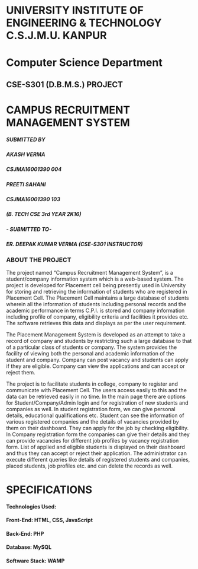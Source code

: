 # UNIVERSITY INSTITUTE OF ENGINEERING & TECHNOLOGY C.S.J.M.U. KANPUR

# Computer Science Department

## CSE-S301 (D.B.M.S.) PROJECT

# CAMPUS RECRUITMENT MANAGEMENT SYSTEM

##### SUBMITTED BY

##### AKASH VERMA 

##### CSJMA16001390 004 

##### PREETI SAHANI

##### CSJMA16001390 103

##### (B. TECH CSE 3rd YEAR 2K16)

##### - SUBMITTED TO-
##### ER. DEEPAK KUMAR VERMA (CSE-S301 INSTRUCTOR)



### ABOUT THE PROJECT

The project named “Campus Recruitment Management System”, is a
student/company information system which is a web-based system. The
project is developed for Placement cell being presently used in University
for storing and retrieving the information of students who are registered in
Placement Cell. The Placement Cell maintains a large database of students
wherein all the information of students including personal records and the
academic performance in terms C.P.I. is stored and company information
including profile of company, eligibility criteria and facilities it provides
etc. The software retrieves this data and displays as per the user
requirement.

The Placement Management System is developed as an attempt to take
a record of company and students by restricting such a large database to that
of a particular class of students or company. The system provides the
facility of viewing both the personal and academic information of the
student and company. Company can post vacancy and students can apply if
they are eligible. Company can view the applications and can accept or
reject them.

The project is to facilitate students in college, company to register and
communicate with Placement Cell. The users access easily to this and the
data can be retrieved easily in no time. In the main page there are options
for Student/Company/Admin login and for registration of new students and
companies as well. In student registration form, we can give personal
details, educational qualifications etc. Student can see the information of
various registered companies and the details of vacancies provided by them
on their dashboard. They can apply for the job by checking eligibility. In
Company registration form the companies can give their details and they
can provide vacancies for different job profiles by vacancy registration
form. List of applied and eligible students is displayed on their dashboard
and thus they can accept or reject their application. The administrator can
execute different queries like details of registered students and companies,
placed students, job profiles etc. and can delete the records as well.



# SPECIFICATIONS

#### Technologies Used:

#### Front-End: HTML, CSS, JavaScript

#### Back-End: PHP

#### Database: MySQL

#### Software Stack: WAMP




